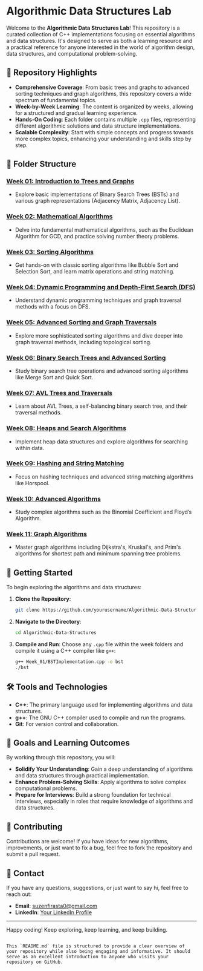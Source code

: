 # Algorithmic Data Structures Lab

Welcome to the **Algorithmic Data Structures Lab**! This repository is a curated collection of C++ implementations focusing on essential algorithms and data structures. It's designed to serve as both a learning resource and a practical reference for anyone interested in the world of algorithm design, data structures, and computational problem-solving.

## 🌟 Repository Highlights

- **Comprehensive Coverage**: From basic trees and graphs to advanced sorting techniques and graph algorithms, this repository covers a wide spectrum of fundamental topics.
- **Week-by-Week Learning**: The content is organized by weeks, allowing for a structured and gradual learning experience.
- **Hands-On Coding**: Each folder contains multiple `.cpp` files, representing different algorithmic solutions and data structure implementations.
- **Scalable Complexity**: Start with simple concepts and progress towards more complex topics, enhancing your understanding and skills step by step.

## 📁 Folder Structure

### [Week 01: Introduction to Trees and Graphs](./Week_01)
- Explore basic implementations of Binary Search Trees (BSTs) and various graph representations (Adjacency Matrix, Adjacency List).

### [Week 02: Mathematical Algorithms](./Week_02)
- Delve into fundamental mathematical algorithms, such as the Euclidean Algorithm for GCD, and practice solving number theory problems.

### [Week 03: Sorting Algorithms](./Week_03)
- Get hands-on with classic sorting algorithms like Bubble Sort and Selection Sort, and learn matrix operations and string matching.

### [Week 04: Dynamic Programming and Depth-First Search (DFS)](./Week_04)
- Understand dynamic programming techniques and graph traversal methods with a focus on DFS.

### [Week 05: Advanced Sorting and Graph Traversals](./Week_05)
- Explore more sophisticated sorting algorithms and dive deeper into graph traversal methods, including topological sorting.

### [Week 06: Binary Search Trees and Advanced Sorting](./Week_06)
- Study binary search tree operations and advanced sorting algorithms like Merge Sort and Quick Sort.

### [Week 07: AVL Trees and Traversals](./Week_07)
- Learn about AVL Trees, a self-balancing binary search tree, and their traversal methods.

### [Week 08: Heaps and Search Algorithms](./Week_08)
- Implement heap data structures and explore algorithms for searching within data.

### [Week 09: Hashing and String Matching](./Week_09)
- Focus on hashing techniques and advanced string matching algorithms like Horspool.

### [Week 10: Advanced Algorithms](./Week_10)
- Study complex algorithms such as the Binomial Coefficient and Floyd’s Algorithm.

### [Week 11: Graph Algorithms](./Week_11)
- Master graph algorithms including Dijkstra's, Kruskal's, and Prim's algorithms for shortest path and minimum spanning tree problems.


## 🚀 Getting Started

To begin exploring the algorithms and data structures:

1. **Clone the Repository**:
    ```bash
    git clone https://github.com/yourusername/Algorithmic-Data-Structures.git
    ```
2. **Navigate to the Directory**:
    ```bash
    cd Algorithmic-Data-Structures
    ```
3. **Compile and Run**:
    Choose any `.cpp` file within the week folders and compile it using a C++ compiler like `g++`:
    ```bash
    g++ Week_01/BSTImplementation.cpp -o bst
    ./bst
    ```

## 🛠 Tools and Technologies

- **C++**: The primary language used for implementing algorithms and data structures.
- **g++**: The GNU C++ compiler used to compile and run the programs.
- **Git**: For version control and collaboration.

## 🎯 Goals and Learning Outcomes

By working through this repository, you will:

- **Solidify Your Understanding**: Gain a deep understanding of algorithms and data structures through practical implementation.
- **Enhance Problem-Solving Skills**: Apply algorithms to solve complex computational problems.
- **Prepare for Interviews**: Build a strong foundation for technical interviews, especially in roles that require knowledge of algorithms and data structures.

## 🌱 Contributing

Contributions are welcome! If you have ideas for new algorithms, improvements, or just want to fix a bug, feel free to fork the repository and submit a pull request.

## 👥 Contact

If you have any questions, suggestions, or just want to say hi, feel free to reach out:

- **Email**: suzenfirasta0@gmail.com
- **LinkedIn**: [Your LinkedIn Profile](https://www.linkedin.com/in/suzen-firasta/)

---

Happy coding! Keep exploring, keep learning, and keep building.

```

This `README.md` file is structured to provide a clear overview of your repository while also being engaging and informative. It should serve as an excellent introduction to anyone who visits your repository on GitHub.
